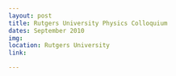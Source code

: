 ```yaml
---
layout: post
title: Rutgers University Physics Colloquium
dates: September 2010
img: 
location: Rutgers University
link: 

---
```

